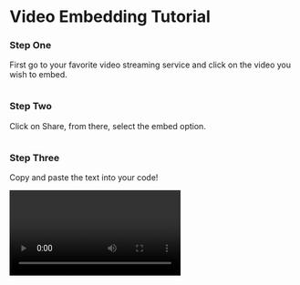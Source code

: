 <html>
<head> <h1> Video Embedding Tutorial </h1> </head>
<body>
<h3>Step One </h3>
<p>First go to your favorite video streaming service and click on the video you wish to embed.</p>
<img>
<h3> Step Two </h3>
<p>Click on Share, from there, select the embed option.</p>
<img>
<h3> Step Three </h3>
<p>Copy and paste the text into your code!</p>
<img>
<br>
<video>
<iframe width="560" height="315" src="https://www.youtube.com/embed/li1kO3hg4iE?si=gi6KuSOUBTQCKbq1" title="YouTube video player" frameborder="0" allow="accelerometer; autoplay; clipboard-write; encrypted-media; gyroscope; picture-in-picture; web-share" referrerpolicy="strict-origin-when-cross-origin" allowfullscreen> </iframe>
</video>
</body>
</html>
